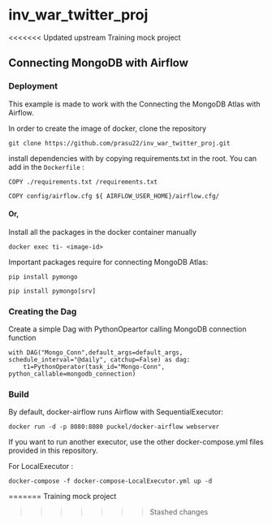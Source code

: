 # inv_war_twitter_proj
<<<<<<< Updated upstream
Training mock project 


## Connecting MongoDB with Airflow

### Deployment

This example is made to work with the Connecting the MongoDB Atlas with Airflow.

In order to create the image of docker, clone the repository

```
git clone https://github.com/prasu22/inv_war_twitter_proj.git
```

install dependencies with by copying requirements.txt in the root.
You can add in the ```Dockerfile``` :

```
COPY ./requirements.txt /requirements.txt
```
```
COPY config/airflow.cfg ${ AIRFLOW_USER_HOME}/airflow.cfg/
```

#### Or,
Install all the packages in the docker container manually

```
docker exec ti- <image-id>
```

Important packages require for connecting MongoDB Atlas:
```
pip install pymongo
```
```
pip install pymongo[srv]
```

### Creating the Dag

Create a simple Dag with PythonOpeartor calling MongoDB connection function
```
with DAG("Mongo_Conn",default_args=default_args, schedule_interval="@daily", catchup=False) as dag:
    t1=PythonOperator(task_id="Mongo-Conn", python_callable=mongodb_connection)
```

### Build

By default, docker-airflow runs Airflow with SequentialExecutor:
```
docker run -d -p 8080:8080 puckel/docker-airflow webserver
```
If you want to run another executor, use the other docker-compose.yml files provided in this repository.

For LocalExecutor :
```
docker-compose -f docker-compose-LocalExecutor.yml up -d
```
=======
Training mock project
>>>>>>> Stashed changes

